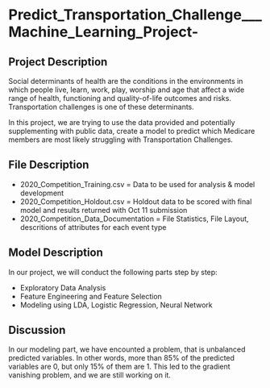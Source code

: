 # Predict_Transportation_Challenge___Machine_Learning_Project-
## Project Description
Social determinants of health are the conditions in the environments in which people live, learn, work, play, worship and age that affect a wide range of health, functioning and quality-of-life outcomes and risks. Transportation challenges is one of these determinants.

In this project, we are trying to use the data provided and potentially supplementing with public data, create a model to predict which Medicare members are most likely struggling with Transportation Challenges.

## File Description
- 2020_Competition_Training.csv		= Data to be used for analysis & model development
- 2020_Competition_Holdout.csv		= Holdout data to be scored with final model and results returned with Oct 11 submission
- 2020_Competition_Data_Documentation	= File Statistics, File Layout, descritions of attributes for each event type  

## Model Description
In our project, we will conduct the following parts step by step:
- Exploratory Data Analysis
- Feature Engineering and Feature Selection
- Modeling using LDA, Logistic Regression, Neural Network

## Discussion
In our modeling part, we have encounted a problem, that is unbalanced predicted variables. In other words, more than 85% of the predicted variables are 0, but only 15% of them are 1. This led to the gradient vanishing problem, and we are still working on it.
